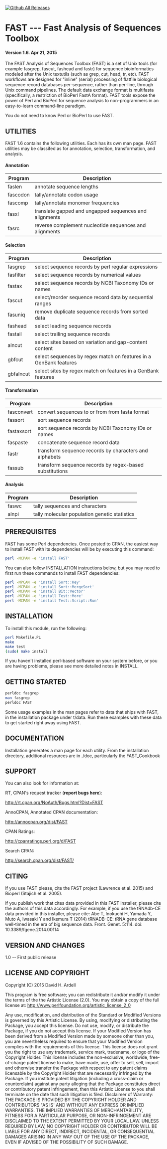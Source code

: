 [![Github All Releases](https://img.shields.io/github/downloads/atom/atom/total.svg)](https://github.com/tlawrence3/FAST)

FAST --- Fast Analysis of Sequences Toolbox
==============

#### Version 1.6. Apr 21, 2015 ####

The FAST Analysis of Sequences Toolbox (FAST) is a set of Unix tools
(for example fasgrep, fascut, fashead and fastr) for sequence
bioinformatics modeled after the Unix textutils (such as grep, cut,
head, tr, etc). FAST workflows are designed for "inline" (serial)
processing of flatfile biological sequence record databases
per-sequence, rather than per-line, through Unix command
pipelines. The default data exchange format is multifasta
(specifically, a restriction of BioPerl FastA format). FAST tools
expose the power of Perl and BioPerl for sequence analysis to
non-programmers in an easy-to-learn command-line paradigm.

You do not need to know Perl or BioPerl to use FAST.

UTILITIES
----------

FAST 1.6 contains the following utilities. Each has its own man
page. FAST utilities may be classifed as for annotation, selection,
transformation, and analysis.

#### Annotation ####
| Program | Description |
| ----------- | ----------- |
| faslen     | annotate sequence lengths |
| fascodon   | tally/annotate codon usage |
| fascomp    | tally/annotate monomer frequencies |
| fasxl      | translate gapped and ungapped sequences and alignments |
| fasrc      | reverse complement nucleotide sequences and alignments |

#### Selection ####
| Program | Description |
| ----------- | ----------- |
| fasgrep    | select sequence records by perl regular expressions |
| fasfilter  | select sequence records by numerical values |
| fastax     | select sequence records by NCBI Taxonomy IDs or names |
| fascut     | select/reorder sequence record data by sequential ranges |
| fasuniq    | remove duplicate sequence records from sorted data |
| fashead    | select leading sequence records |
| fastail    | select trailing sequence records |
| alncut     | select sites based on variation and gap-content content |
| gbfcut     | select sequences by regex match on features in a GenBank features |
| gbfalncut  | select sites by regex match on features in a GenBank features |

#### Transformation ####
| Program | Description |
| ----------- | ----------- |
| fasconvert | convert sequences to or from from fasta format |
| fassort    | sort sequence records |
| fastaxsort | sort sequence records by NCBI Taxonomy IDs or names |
| faspaste   | concatenate sequence record data |
| fastr      | transform sequence records by characters and alphabets |
| fassub     | transform sequence records by regex-based substitutions |

#### Analysis ####
| Program | Description |
| ----------- | ----------- |
| faswc      | tally sequences and characters |
| alnpi      | tally molecular population genetic statistics|

PREREQUISITES
--------------

FAST has some Perl dependencies. Once posted to CPAN, the easiest way
to install FAST with its dependencies will be by executing this
command:

```bash
perl -MCPAN -e 'install FAST'
```
You can also follow INSTALLATION instructions below, but you may need to
first run these commands to install FAST dependencies:

```bash 
perl -MPCAN -e 'install Sort::Key'
perl -MCPAN -e 'install Sort::MergeSort'
perl -MCPAN -e 'install Bit::Vector'
perl -MCPAN -e 'install Test::More'
perl -MCPAN -e 'install Test::Script::Run'
```

INSTALLATION
--------------
To install this module, run the following:

```bash
perl Makefile.PL
make
make test
(sudo) make install
```

If you haven't installed perl-based software on your system before, or
you are having problems, please see more detailed notes in INSTALL.

GETTING STARTED
--------------

```bash
perldoc fasgrep
man fasgrep
perldoc FAST
```

Some usage examples in the man pages refer to data that ships with
FAST, in the installation package under t/data. Run these examples
with these data to get started right away using FAST.

DOCUMENTATION
--------------
Installation generates a man page for each utility. From the installation
directory, additional resources are in ./doc, particularly the FAST_Cookbook

SUPPORT
--------------
You can also look for information at:

RT, CPAN's request tracker (**report bugs here**):

http://rt.cpan.org/NoAuth/Bugs.html?Dist=FAST

AnnoCPAN, Annotated CPAN documentation:

http://annocpan.org/dist/FAST

CPAN Ratings:

http://cpanratings.perl.org/d/FAST

Search CPAN:

http://search.cpan.org/dist/FAST/

CITING
--------------
If you use FAST please, cite the FAST project (Lawrence et al. 2015)
and Bioperl (Stajich et al. 2005). 

If you publish work that cites data
provided in this FAST installer, please cite the authors of this data
accordingly. For example, if you use the tRNAdb-CE data provided in
this installer, please cite: Abe T, Inokuchi H, Yamada Y, Muto A,
Iwasaki Y and Ikemura T (2014) tRNADB-CE: tRNA gene database
well-timed in the era of big sequence data. Front. Genet. 5:114. doi:
10.3389/fgene.2014.00114

VERSION AND CHANGES
--------------
1.0 -- First public release

LICENSE AND COPYRIGHT
--------------
Copyright (C) 2015 David H. Ardell

This program is free software; you can redistribute it and/or modify it
under the terms of the the Artistic License (2.0). You may obtain a
copy of the full license at:
http://www.perlfoundation.org/artistic_license_2_0

Any use, modification, and distribution of the Standard or Modified
Versions is governed by this Artistic License. By using, modifying or
distributing the Package, you accept this license. Do not use, modify,
or distribute the Package, if you do not accept this license.
If your Modified Version has been derived from a Modified Version made
by someone other than you, you are nevertheless required to ensure that
your Modified Version complies with the requirements of this license.
This license does not grant you the right to use any trademark, service
mark, tradename, or logo of the Copyright Holder.
This license includes the non-exclusive, worldwide, free-of-charge
patent license to make, have made, use, offer to sell, sell, import and
otherwise transfer the Package with respect to any patent claims
licensable by the Copyright Holder that are necessarily infringed by the
Package. If you institute patent litigation (including a cross-claim or
counterclaim) against any party alleging that the Package constitutes
direct or contributory patent infringement, then this Artistic License
to you shall terminate on the date that such litigation is filed.
Disclaimer of Warranty: THE PACKAGE IS PROVIDED BY THE COPYRIGHT HOLDER
AND CONTRIBUTORS "AS IS' AND WITHOUT ANY EXPRESS OR IMPLIED WARRANTIES.
THE IMPLIED WARRANTIES OF MERCHANTABILITY, FITNESS FOR A PARTICULAR
PURPOSE, OR NON-INFRINGEMENT ARE DISCLAIMED TO THE EXTENT PERMITTED BY
YOUR LOCAL LAW. UNLESS REQUIRED BY LAW, NO COPYRIGHT HOLDER OR
CONTRIBUTOR WILL BE LIABLE FOR ANY DIRECT, INDIRECT, INCIDENTAL, OR
CONSEQUENTIAL DAMAGES ARISING IN ANY WAY OUT OF THE USE OF THE PACKAGE,
EVEN IF ADVISED OF THE POSSIBILITY OF SUCH DAMAGE.
